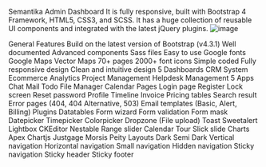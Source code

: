 Semantika Admin Dashboard
It is fully responsive, built with Bootstrap 4 Framework, HTML5, CSS3, and SCSS. It has a huge collection of reusable UI components and integrated with the latest jQuery plugins.
![image](https://github.com/JoshRSx/DocumentManagement/assets/82129353/e42c08e7-e351-4e3f-bd73-ba061a213eef)

General Features
Build on the latest version of Bootstrap (v4.3.1)
Well documented
Advanced components
Sass files
Easy to use
Google fonts
Google Maps
Vector Maps
70+ pages
2000+ font icons
Simple coded
Fully responsive design
Clean and intuitive design
5 Dashboards
CRM System
Ecommerce
Analytics
Project Management
Helpdesk Management
5 Apps
Chat
Mail
Todo
File Manager
Calendar
Pages
Login page
Register
Lock screen
Reset password
Profile
Timeline
Invoice
Pricing tables
Search result
Error pages (404, 404 Alternative, 503)
Email templates (Basic, Alert, Billing)
Plugins
Datatables
Form wizard
Form validation
Form mask
Datepicker
Timepicker
Colorpicker
Dropzone (File upload)
Toast
Sweetalert
Lightbox
CKEditor
Nestable
Range slider
Calendar
Tour
Slick slide
Charts
Apex
Chartjs
Justgage
Morsis
Peity
Layouts
Dark
Semi Dark
Vertical navigation
Horizontal navigation
Small navigation
Hidden navigation
Sticky navigation
Sticky header
Sticky footer
